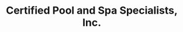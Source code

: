 ---
title: "Certified Pool and Spa Specialists, Inc."
url: /corpus-christi/certified-pool-and-spa-specialists-inc/
shop: Pool
---